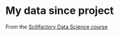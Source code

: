 # My data since project
From the [Scillfactory Data Science course](https://skillfactory.ru/data-scientist)